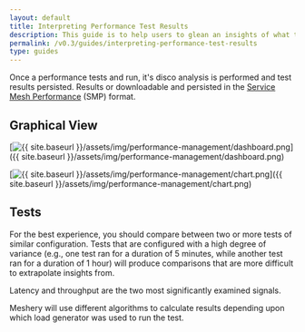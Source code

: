 ```yaml
---
layout: default
title: Interpreting Performance Test Results
description: This guide is to help users to glean an insights of what the performance tests result should look like.
permalink: /v0.3/guides/interpreting-performance-test-results
type: guides
---
```


Once a performance tests and run, it's disco analysis is performed and test results persisted. Results or downloadable and persisted in the [Service Mesh Performance](https://smp-spec.io/) (SMP) format.

## Graphical View

[![{{ site.baseurl }}/assets/img/performance-management/dashboard.png](https://layer5io.github.io/meshery/assets/img/performance-management/dashboard.png)]({{ site.baseurl }}/assets/img/performance-management/dashboard.png)

[![{{ site.baseurl }}/assets/img/performance-management/chart.png](https://layer5io.github.io/meshery/assets/img/performance-management/chart.png)]({{ site.baseurl }}/assets/img/performance-management/chart.png)

## Tests

For the best experience, you should compare between two or more tests of similar configuration. Tests that are configured with a high degree of variance (e.g., one test ran for a duration of 5 minutes, while another test ran for a duration of 1 hour) will produce comparisons that are more difficult to extrapolate insights from.

Latency and throughput are the two most significantly examined signals.

Meshery will use different algorithms to calculate results depending upon which load generator was used to run the test.
